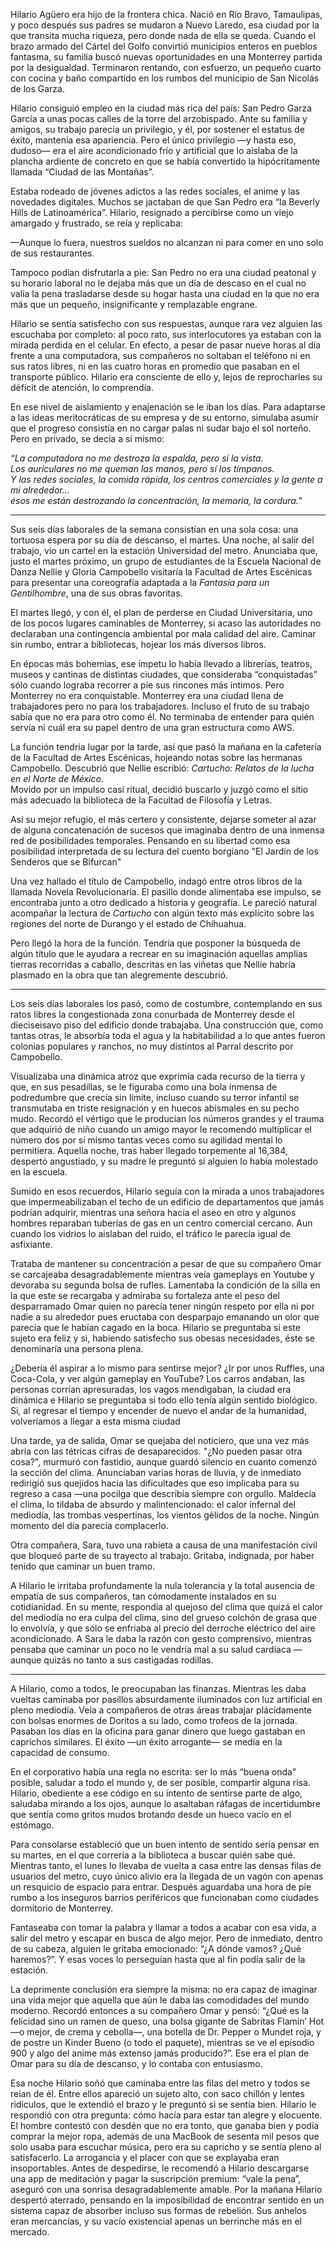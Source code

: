 Hilario Agüero era hijo de la frontera chica. Nació en Río Bravo, Tamaulipas, y poco después sus padres se mudaron a Nuevo Laredo, esa ciudad por la que transita mucha riqueza, pero donde nada de ella se queda. Cuando el brazo armado del Cártel del Golfo convirtió municipios enteros en pueblos fantasma, su familia buscó nuevas oportunidades en una Monterrey partida por la desigualdad. Terminaron rentando, con esfuerzo, un pequeño cuarto con cocina y baño compartido en los rumbos del municipio de San Nicolás de los Garza.

Hilario consiguió empleo en la ciudad más rica del país: San Pedro Garza García a unas pocas calles de la torre del arzobispado. Ante su familia y amigos, su trabajo parecía un privilegio, y él, por sostener el estatus de éxito, mantenía esa apariencia. Pero el único privilegio  —y hasta eso, dudoso— era el aire acondicionado frío y artificial que lo aislaba de la plancha ardiente de concreto en que se había convertido la hipócritamente llamada “Ciudad de las Montañas”.

Estaba rodeado de jóvenes adictos a las redes sociales, el anime y las novedades digitales. Muchos se jactaban de que San Pedro era “la Beverly Hills de Latinoamérica”. Hilario, resignado a percibirse como un viejo amargado y frustrado, se reía y replicaba:  

—Aunque lo fuera, nuestros sueldos no alcanzan ni para comer en uno solo de sus restaurantes.

Tampoco podían disfrutarla a pie: San Pedro no era una ciudad peatonal y su horario laboral no le dejaba más que un día de descaso en el cual no valía la pena trasladarse desde su hogar hasta una ciudad en la que no era más que un pequeño, insignificante y remplazable engrane. 

Hilario se sentía satisfecho con sus respuestas, aunque rara vez alguien las escuchaba por completo: al poco rato, sus interlocutores ya estaban con la mirada perdida en el celular. En efecto, a pesar de pasar nueve horas al día frente a una computadora, sus compañeros no soltaban el teléfono ni en sus ratos libres, ni en las cuatro horas en promedio que pasaban en el transporte público. Hilario era consciente de ello y, lejos de reprocharles su déficit de atención, lo comprendía. 

En ese nivel de aislamiento y enajenación se le iban los días. Para adaptarse a las ideas meritocráticas de su empresa y de su entorno, simulaba asumir que el progreso consistía en no cargar palas ni sudar bajo el sol norteño. Pero en privado, se decía a sí mismo:  

_“La computadora no me destroza la espalda, pero sí la vista.  
Los auriculares no me queman las manos, pero sí los tímpanos.  
Y las redes sociales, la comida rápida, los centros comerciales y la gente a mi alrededor...  
ésos me están destrozando la concentración, la memoria, la cordura.”_

---

Sus seis días laborales de la semana consistían en una sola cosa: una tortuosa espera por su día de descanso, el martes.
Una noche, al salir del trabajo, vio un cartel en la estación Universidad del metro. Anunciaba que, justo el martes próximo, un grupo de estudiantes de la Escuela Nacional de Danza Nellie y Gloria Campobello visitaría la Facultad de Artes Escénicas para presentar una coreografía adaptada a la _Fantasía para un Gentilhombre_, una de sus obras favoritas.

El martes llegó, y con él, el plan de perderse en Ciudad Universitaria, uno de los pocos lugares caminables de Monterrey, si acaso las autoridades no declaraban una contingencia ambiental por mala calidad del aire. Caminar sin rumbo, entrar a bibliotecas, hojear los más diversos libros. 

En épocas más bohemias, ese ímpetu lo había llevado a librerías, teatros, museos y cantinas de distintas ciudades, que consideraba “conquistadas” sólo cuando lograba recorrer a pie sus rincones más íntimos. Pero Monterrey no era conquistable. Monterrey era una ciudad llena de trabajadores pero no para los trabajadores. Incluso el fruto de su trabajo sabía que no era para otro como él. No terminaba de entender para quién servía ni cuál era su papel dentro de una gran estructura como AWS. 

La función tendría lugar por la tarde, así que pasó la mañana en la cafetería de la Facultad de Artes Escénicas, hojeando notas sobre las hermanas Campobello. Descubrió que Nellie escribió: _Cartucho: Relatos de la lucha en el Norte de México_.  
Movido por un impulso casi ritual, decidió buscarlo y juzgó como el sitio más adecuado la biblioteca de la Facultad de Filosofía y Letras.

Así su mejor refugio, el más certero y consistente, dejarse someter al azar de alguna concatenación de sucesos que imaginaba dentro de una inmensa red de posibilidades temporales. Pensando en su libertad como esa posibilidad interpretada de su lectura del cuento borgiano "El Jardín de los Senderos que se Bifurcan"

Una vez hallado el título de Campobello, indagó entre otros libros de la llamada Novela Revolucionaria. El pasillo donde alimentaba ese impulso, se encontraba junto a otro dedicado a historia y geografía. Le pareció natural acompañar la lectura de _Cartucho_ con algún texto más explícito sobre las regiones del norte de Durango y el estado de Chihuahua.

Pero llegó la hora de la función. Tendría que posponer la búsqueda de algún título que le ayudara a recrear en su imaginación aquellas amplias tierras recorridas a caballo, descritas en las viñetas que Nellie habría plasmado en la obra que tan alegremente descubrió.

---
Los seis días laborales los pasó, como de costumbre, contemplando en sus ratos libres la congestionada zona conurbada de Monterrey desde el dieciseisavo piso del edificio donde trabajaba. Una construcción que, como tantas otras, le absorbía toda el agua y la habitabilidad a lo que antes fueron colonias populares y ranchos, no muy distintos al Parral descrito por Campobello.

Visualizaba una dinámica atroz que exprimía cada recurso de la tierra y que, en sus pesadillas, se le figuraba como una bola inmensa de podredumbre que crecía sin límite, incluso cuando su terror infantil se transmutaba en triste resignación y en huecos abismales en su pecho mudo. Recordó el vértigo que le producían los números grandes y el trauma que adquirió de niño cuando un amigo mayor le recomendó multiplicar el número dos por sí mismo tantas veces como su agilidad mental lo permitiera. Aquella noche, tras haber llegado torpemente al 16,384, despertó angustiado, y su madre le preguntó si alguien lo había molestado en la escuela.

Sumido en esos recuerdos, Hilario seguía con la mirada a unos trabajadores que impermeabilizaban el techo de un edificio de departamentos que jamás podrían adquirir, mientras una señora hacía el aseo en otro y algunos hombres reparaban tuberías de gas en un centro comercial cercano. Aun cuando los vidrios lo aislaban del ruido, el tráfico le parecía igual de asfixiante.

Trataba de mantener su concentración a pesar de que su compañero Omar se carcajeaba desagradablemente mientras veía gameplays en Youtube y devoraba su segunda bolsa de rufles. Lamentaba la condición de la silla en la que este se recargaba y admiraba su fortaleza ante el peso del desparramado Omar quien no parecía tener ningún respeto por ella ni por nadie a su alrededor pues eructaba con desparpajo emanando un olor que parecía que le habían cagado en la boca. Hilario se preguntaba si este sujeto era feliz y si, habiendo satisfecho sus obesas necesidades, éste se denominaría una persona plena. 

¿Debería él aspirar a lo mismo para sentirse mejor? ¿Ir por unos Ruffles, una Coca-Cola, y ver algún gameplay en YouTube? Los carros andaban, las personas corrían apresuradas, los vagos mendigaban, la ciudad era dinámica e Hilario se preguntaba si todo ello tenía algún sentido biológico. Si, al regresar el tiempo y encender de nuevo el andar de la humanidad, volveríamos a llegar a esta misma ciudad

Una tarde, ya de salida, Omar se quejaba del noticiero, que una vez más abría con las tétricas cifras de desaparecidos. "¿No pueden pasar otra cosa?", murmuró con fastidio, aunque guardó silencio en cuanto comenzó la sección del clima. Anunciaban varias horas de lluvia, y de inmediato redirigió sus quejidos hacia las dificultades que eso implicaba para su regreso a casa —una pocilga que describía siempre con orgullo. Maldecía el clima, lo tildaba de absurdo y malintencionado: el calor infernal del mediodía, las trombas vespertinas, los vientos gélidos de la noche. Ningún momento del día parecía complacerlo.

Otra compañera, Sara, tuvo una rabieta a causa de una manifestación civil que bloqueó parte de su trayecto al trabajo. Gritaba, indignada, por haber tenido que caminar un buen tramo.

A Hilario le irritaba profundamente la nula tolerancia y la total ausencia de empatía de sus compañeros, tan cómodamente instalados en su cotidianidad. En su mente, respondía al quejoso del clima que quizá el calor del mediodía no era culpa del clima, sino del grueso colchón de grasa que lo envolvía, y que sólo se enfriaba al precio del derroche eléctrico del aire acondicionado. A Sara le daba la razón con gesto comprensivo, mientras pensaba que caminar un poco no le vendría mal a su salud cardíaca —aunque quizás no tanto a sus castigadas rodillas.

---
A Hilario, como a todos, le preocupaban las finanzas. Mientras les daba vueltas caminaba por pasillos absurdamente iluminados con luz artificial en pleno mediodía. Veía a compañeros de otras áreas trabajar plácidamente con bolsas enormes de Doritos a su lado, como trofeos de la jornada. Pasaban los días en la oficina para ganar dinero que luego gastaban en caprichos similares. El éxito —un éxito arrogante— se medía en la capacidad de consumo.

En el corporativo había una regla no escrita: ser lo más “buena onda” posible, saludar a todo el mundo y, de ser posible, compartir alguna risa. Hilario, obediente a ese código en su intento de sentirse parte de algo, saludaba mirando a los ojos, aunque lo asaltaban ráfagas de incertidumbre que sentía como gritos mudos brotando desde un hueco vacío en el estómago.

Para consolarse estableció que un buen intento de sentido sería pensar en su martes, en el que correría a la biblioteca a buscar quién sabe qué. Mientras tanto, el lunes lo llevaba de vuelta a casa entre las densas filas de usuarios del metro, cuyo único alivio era la llegada de un vagón con apenas un resquicio de espacio para entrar. Después aguardaba una hora de pie rumbo a los inseguros barrios periféricos que funcionaban como ciudades dormitorio de Monterrey.

Fantaseaba con tomar la palabra y llamar a todos a acabar con esa vida, a salir del metro y escapar en busca de algo mejor. Pero de inmediato, dentro de su cabeza, alguien le gritaba emocionado: “¿A dónde vamos? ¿Qué haremos?”. Y esas voces lo perseguían hasta que al fin podía salir de la estación.

La deprimente conclusión era siempre la misma: no era capaz de imaginar una vida mejor que aquella que aún le daba las comodidades del mundo moderno. Recordó entonces a su compañero Omar y pensó: “¿Qué es la felicidad sino un ramen de queso, una bolsa gigante de Sabritas Flamin’ Hot —o mejor, de crema y cebolla—, una botella de Dr. Pepper o Mundet roja, y de postre un Kinder Bueno (o todo el paquete), mientras se ve el episodio 900 y algo del anime más extenso jamás producido?”. Ese era el plan de Omar para su día de descanso, y lo contaba con entusiasmo.

Esa noche Hilario soñó que caminaba entre las filas del metro y todos se reían de él. Entre ellos apareció un sujeto alto, con saco chillón y lentes ridículos, que le extendió el brazo y le preguntó si se sentía bien. Hilario le respondió con otra pregunta: cómo hacía para estar tan alegre y elocuente. El hombre contestó con desdén que no era tonto, que ganaba bien y podía comprar la mejor ropa, además de una MacBook de sesenta mil pesos que solo usaba para escuchar música, pero era su capricho y se sentía pleno al satisfacerlo. La arrogancia y el placer con que se explayaba eran insoportables. Antes de despedirse, le recomendó a Hilario descargarse una app de meditación y pagar la suscripción premium: “vale la pena”, aseguró con una sonrisa desagradablemente amable.
Por la mañana Hilario despertó aterrado, pensando en la imposibilidad de encontrar sentido en un sistema capaz de absorber incluso sus formas de rebelión. Sus anhelos eran mercancías, y su vacío existencial apenas un berrinche más en el mercado.


